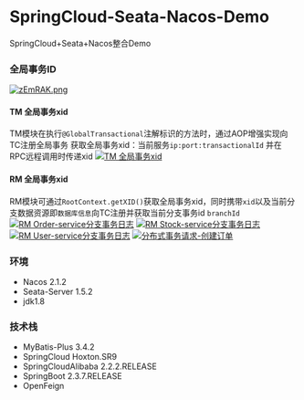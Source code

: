 # SpringCloud-Seata-Nacos-Demo
SpringCloud+Seata+Nacos整合Demo

### 全局事务ID
[![zEmRAK.png](https://s1.ax1x.com/2022/11/15/zEmRAK.png)](https://imgse.com/i/zEmRAK)
#### TM 全局事务xid
TM模块在执行`@GlobalTransactional`注解标识的方法时，通过AOP增强实现向TC注册全局事务 获取全局事务xid：当前服务`ip:port:transactionalId`
并在RPC远程调用时传递xid
[![TM 全局事务xid](https://s1.ax1x.com/2022/11/15/zEm1pQ.png)](https://imgse.com/i/zEm1pQ)
#### RM 全局事务xid
RM模块可通过`RootContext.getXID()`获取全局事务xid，同时携带`xid`以及当前分支数据资源即`数据库信息`向TC注册并获取当前分支事务id `branchId`
[![RM Order-service分支事务日志](https://s1.ax1x.com/2022/11/15/zEmD1J.png)](https://imgse.com/i/zEmD1J)
[![RM Stock-service分支事务日志](https://s1.ax1x.com/2022/11/15/zEmBp4.png)](https://imgse.com/i/zEmBp4)
[![RM User-service分支事务日志](https://s1.ax1x.com/2022/11/15/zEmwhF.png)](https://imgse.com/i/zEmwhF)
[![分布式事务请求-创建订单](https://s1.ax1x.com/2022/11/15/zEmdtU.png)](https://imgse.com/i/zEmdtU)
### 环境
- Nacos 2.1.2
- Seata-Server 1.5.2
- jdk1.8
### 技术栈
- MyBatis-Plus 3.4.2
- SpringCloud Hoxton.SR9
- SpringCloudAlibaba 2.2.2.RELEASE
- SpringBoot 2.3.7.RELEASE
- OpenFeign 

